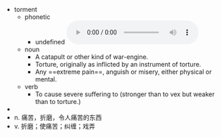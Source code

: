 - torment
	- phonetic
		- undefined
		  <audio controls><source src="https://api.dictionaryapi.dev/media/pronunciations/en/torment-uk.mp3"></audio>
	- noun
		- A catapult or other kind of war-engine.
		- Torture, originally as inflicted by an instrument of torture.
		- Any ==extreme pain==, anguish or misery, either physical or mental.
	- verb
		- To cause severe suffering to (stronger than to vex but weaker than to torture.)
-
- n. 痛苦，折磨，令人痛苦的东西
- v. 折磨；使痛苦；纠缠；戏弄